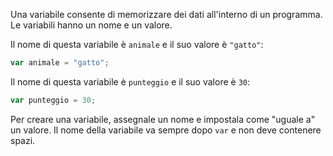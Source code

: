 Una variabile consente di memorizzare dei dati all'interno di un programma. Le variabili hanno un nome e un valore.

Il nome di questa variabile è `animale` e il suo valore è `"gatto"`:

```javascript
var animale = "gatto";
```

Il nome di questa variabile è `punteggio` e il suo valore è `30`:

```javascript
var punteggio = 30;
```

Per creare una variabile, assegnale un nome e impostala come "uguale a" un valore. Il nome della variabile va sempre dopo `var` e non deve contenere spazi.